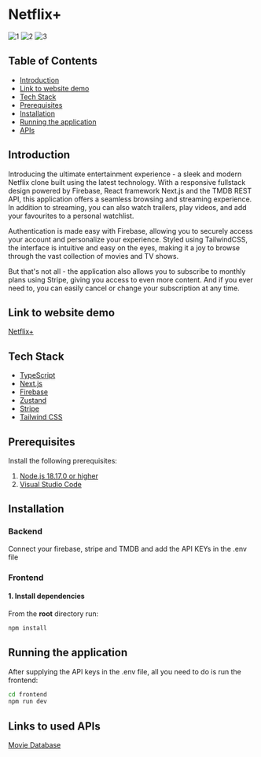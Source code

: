 # Netflix+

![1](https://user-images.githubusercontent.com/73827472/206872544-9fce42c8-47a4-458b-9e81-055bd6b59d71.png)
![2](https://user-images.githubusercontent.com/73827472/206872548-e49bd105-2e57-47ca-af35-e1bc3078cb96.png)
![3](https://user-images.githubusercontent.com/73827472/206872550-8119a8c5-b618-4530-872e-dfdda4be1efe.png)


## Table of Contents

- [Introduction](#prerequisites)
- [Link to website demo](#installation)
- [Tech Stack](#tech-stack)
- [Prerequisites](#prerequisites)
- [Installation](#installation)
- [Running the application](#running-the-application)
- [APIs](#links-to-used-apis)

## Introduction

Introducing the ultimate entertainment experience - a sleek and modern Netflix clone built using the latest technology. With a responsive fullstack design powered by Firebase, React framework Next.js and the TMDB REST API, this application offers a seamless browsing and streaming experience. In addition to streaming, you can also watch trailers, play videos, and add your favourites to a personal watchlist.

Authentication is made easy with Firebase, allowing you to securely access your account and personalize your experience. Styled using TailwindCSS, the interface is intuitive and easy on the eyes, making it a joy to browse through the vast collection of movies and TV shows.

But that's not all - the application also allows you to subscribe to monthly plans using Stripe, giving you access to even more content. And if you ever need to, you can easily cancel or change your subscription at any time.

## Link to website demo

[Netflix+](https://netflix-plus.vercel.app/)

## Tech Stack

- [TypeScript](https://www.typescriptlang.org/)
- [Next.js](https://nextjs.org/)
- [Firebase](https://firebase.google.com/)
- [Zustand](https://github.com/pmndrs/zustand/)
- [Stripe](https://stripe.com/)
- [Tailwind CSS](https://tailwindcss.com/)

## Prerequisites

Install the following prerequisites:

1. [Node.js 18.17.0 or higher](https://nodejs.org/en/)
2. [Visual Studio Code](https://code.visualstudio.com/download)

## Installation

### Backend

Connect your firebase, stripe and TMDB and add the API KEYs in the .env file

### Frontend

#### 1. Install dependencies

From the **root** directory run:

```bash
npm install
```

## Running the application

After supplying the API keys in the .env file, all you need to do is run the frontend:

```bash
cd frontend
npm run dev
```

## Links to used APIs

[Movie Database](https://www.themoviedb.org/)
